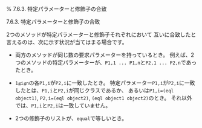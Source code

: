 % 7.6.3. 特定パラメーターと修飾子の合致

7.6.3. 特定パラメーターと修飾子の合致


2つのメソッドが特定パラメーターと修飾子それぞれにおいて
互いに合致したと言えるのは、次に示す状況が当てはまる場合です。

- 両方のメソッドが同じ数の要求パラメーターを持っているとき。
例えば、2つのメソッドの特定パラメーターが、`P1,1 ... P1,n`と`P2,1 ... P2,n`であったとき。

- `1≦i≦n`の各`P1,i`が`P2,i`に一致したとき。
特定パラメーター`P1,i`が`P2,i`に一致したとは、`P1,i`と`P2,i`が同じクラスであるか、
あるいは`P1,i=(eql object1)`, `P2,i=(eql object2)`, `(eql object1 object2)`のとき。
それ以外では、`P1,i`と`P2,i`は一致していません。

- 2つの修飾子のリストが、`equal`で等しいとき。


